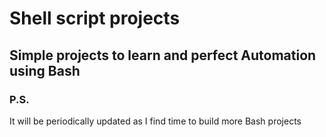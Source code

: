 # Shell script projects

## Simple projects to learn and perfect Automation using Bash

 ### P.S.
 It will be periodically updated as I find time to build more Bash projects
